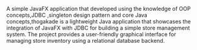 A simple JavaFX application that developed using the knowledge of OOP concepts,JDBC ,singleton design pattern and core Java concepts,thogakade is a lightweight Java application that showcases the integration of JavaFX with JDBC for building a simple store management system. The project provides a user-friendly graphical interface for managing store inventory using a relational database backend.
